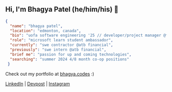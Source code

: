 ## Hi, I'm Bhagya Patel (he/him/his) 👋

```json
{
  "name": "bhagya patel",
  "location": "edmonton, canada",
  "bio": "uofa software engineering '25 // developer/project manager @future creators",
  "role": "microsoft learn student ambassador",
  "currently": "swe contractor @atb financial",
  "previously": "swe intern @atb financial",
  "brief me": "passion for up and coming technologies",
  "searching": "summer 2024 4/8 month co-op positions"
 }
```

<!-- website promo -->
Check out my portfolio at [bhagya.codes](https://bhagya.codes/) :)

<!-- links -->
[LinkedIn](https://www.linkedin.com/in/bhagyap/) | [Devpost](https://devpost.com/bhagya2002) | [Instagram](https://www.instagram.com/look_its_bhagya/)
